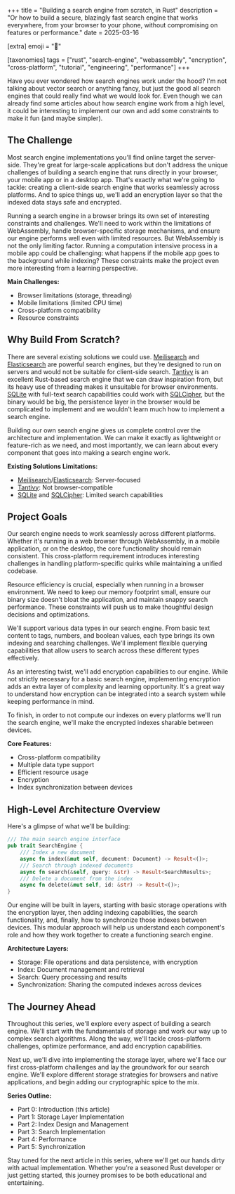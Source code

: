 +++
title = "Building a search engine from scratch, in Rust"
description = "Or how to build a secure, blazingly fast search engine that works everywhere, from your browser to your phone, without compromising on features or performance."
date = 2025-03-16

[extra]
emoji = "🦀"

[taxonomies]
tags = ["rust", "search-engine", "webassembly", "encryption", "cross-platform", "tutorial", "engineering", "performance"]
+++

Have you ever wondered how search engines work under the hood? I'm not talking about vector search or anything fancy, but just the good all search engines that could really find what we would look for.
Even though we can already find some articles about how search engine work from a high level, it could be interesting to implement our own and add some constraints to make it fun (and maybe simpler).

## The Challenge

Most search engine implementations you'll find online target the server-side. They're great for large-scale applications but don't address the unique challenges of building a search engine that runs directly in your browser, your mobile app or in a desktop app. That's exactly what we're going to tackle: creating a client-side search engine that works seamlessly across platforms. And to spice things up, we'll add an encryption layer so that the indexed data stays safe and encrypted.

Running a search engine in a browser brings its own set of interesting constraints and challenges. We'll need to work within the limitations of WebAssembly, handle browser-specific storage mechanisms, and ensure our engine performs well even with limited resources.
But WebAssembly is not the only limiting factor. Running a computation intensive process in a mobile app could be challenging: what happens if the mobile app goes to the background while indexing?
These constraints make the project even more interesting from a learning perspective.

**Main Challenges:**
- Browser limitations (storage, threading)
- Mobile limitations (limited CPU time)
- Cross-platform compatibility
- Resource constraints

## Why Build From Scratch?

There are several existing solutions we could use. [Meilisearch](https://www.meilisearch.com/) and [Elasticsearch](https://www.elastic.co/elasticsearch) are powerful search engines, but they're designed to run on servers and would not be suitable for client-side search. [Tantivy](https://github.com/quickwit-oss/tantivy) is an excellent Rust-based search engine that we can draw inspiration from, but its heavy use of threading makes it unsuitable for browser environments. [SQLite](https://www.sqlite.org/) with full-text search capabilities could work with [SQLCipher](https://github.com/sqlcipher/sqlcipher), but the binary would be big, the persistence layer in the browser would be complicated to implement and we wouldn't learn much how to implement a search engine.

Building our own search engine gives us complete control over the architecture and implementation. We can make it exactly as lightweight or feature-rich as we need, and most importantly, we can learn about every component that goes into making a search engine work.

**Existing Solutions Limitations:**
- [Meilisearch](https://www.meilisearch.com/)/[Elasticsearch](https://www.elastic.co/elasticsearch): Server-focused
- [Tantivy](https://github.com/quickwit-oss/tantivy): Not browser-compatible
- [SQLite](https://www.sqlite.org/) and [SQLCipher](https://github.com/sqlcipher/sqlcipher): Limited search capabilities

## Project Goals

Our search engine needs to work seamlessly across different platforms. Whether it's running in a web browser through WebAssembly, in a mobile application, or on the desktop, the core functionality should remain consistent. This cross-platform requirement introduces interesting challenges in handling platform-specific quirks while maintaining a unified codebase.

Resource efficiency is crucial, especially when running in a browser environment. We need to keep our memory footprint small, ensure our binary size doesn't bloat the application, and maintain snappy search performance. These constraints will push us to make thoughtful design decisions and optimizations.

We'll support various data types in our search engine. From basic text content to tags, numbers, and boolean values, each type brings its own indexing and searching challenges. We'll implement flexible querying capabilities that allow users to search across these different types effectively.

As an interesting twist, we'll add encryption capabilities to our engine. While not strictly necessary for a basic search engine, implementing encryption adds an extra layer of complexity and learning opportunity. It's a great way to understand how encryption can be integrated into a search system while keeping performance in mind.

To finish, in order to not compute our indexes on every platforms we'll run the search engine, we'll make the encrypted indexes sharable between devices.

**Core Features:**
- Cross-platform compatibility
- Multiple data type support
- Efficient resource usage
- Encryption
- Index synchronization between devices

## High-Level Architecture Overview

Here's a glimpse of what we'll be building:

```rust
/// The main search engine interface
pub trait SearchEngine {
    /// Index a new document
    async fn index(&mut self, document: Document) -> Result<()>;
    /// Search through indexed documents
    async fn search(&self, query: &str) -> Result<SearchResults>;
    /// Delete a document from the index
    async fn delete(&mut self, id: &str) -> Result<()>;
}
```

Our engine will be built in layers, starting with basic storage operations with the encryption layer, then adding indexing capabilities, the search functionality, and, finally, how to synchronize those indexes between devices. This modular approach will help us understand each component's role and how they work together to create a functioning search engine.

**Architecture Layers:**
- Storage: File operations and data persistence, with encryption
- Index: Document management and retrieval
- Search: Query processing and results
- Synchronization: Sharing the computed indexes across devices

## The Journey Ahead

Throughout this series, we'll explore every aspect of building a search engine. We'll start with the fundamentals of storage and work our way up to complex search algorithms. Along the way, we'll tackle cross-platform challenges, optimize performance, and add encryption capabilities.

Next up, we'll dive into implementing the storage layer, where we'll face our first cross-platform challenges and lay the groundwork for our search engine. We'll explore different storage strategies for browsers and native applications, and begin adding our cryptographic spice to the mix.

**Series Outline:**
- Part 0: Introduction (this article)
- Part 1: Storage Layer Implementation
- Part 2: Index Design and Management
- Part 3: Search Implementation
- Part 4: Performance
- Part 5: Synchronization

Stay tuned for the next article in this series, where we'll get our hands dirty with actual implementation. Whether you're a seasoned Rust developer or just getting started, this journey promises to be both educational and entertaining.
